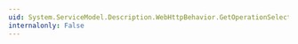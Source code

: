 ```yaml
---
uid: System.ServiceModel.Description.WebHttpBehavior.GetOperationSelector(System.ServiceModel.Description.ServiceEndpoint)
internalonly: False
---
```


